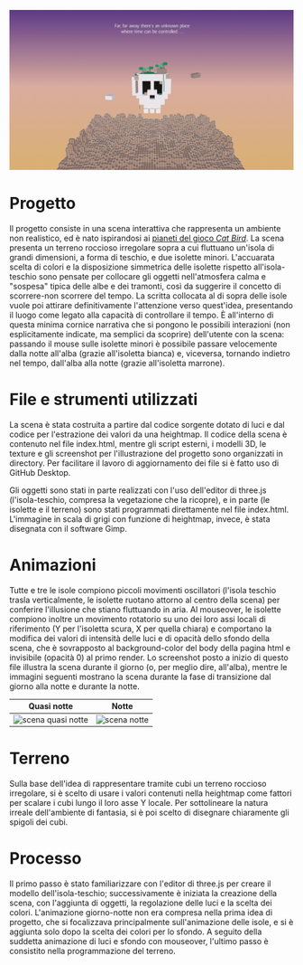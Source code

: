 ![scena](https://github.com/Interactive3DGraphicsCourse-UNIUD-2020/cubes2020-vulcano/blob/master/screenshots/Scene_with_text.png)

# Progetto
Il progetto consiste in una scena interattiva che rappresenta un ambiente non realistico, ed è nato ispirandosi ai [pianeti del gioco *Cat Bird*](https://cat-bird.fandom.com/wiki/Grasi). La scena presenta un terreno roccioso irregolare sopra a cui fluttuano un'isola di grandi dimensioni, a forma di teschio, e due isolette minori. L'accuarata scelta di colori e la disposizione simmetrica delle isolette rispetto all'isola-teschio sono pensate per collocare gli oggetti nell'atmosfera calma e "sospesa" tipica delle albe e dei tramonti, così da suggerire il concetto di scorrere-non scorrere del tempo. La scritta collocata al di sopra delle isole vuole poi attirare definitivamente l'attenzione verso quest'idea, presentando il luogo come legato alla capacità di controllare il tempo. È all'interno di questa minima cornice narrativa che si pongono le possibili interazioni (non esplicitamente indicate, ma semplici da scoprire) dell'utente con la scena: passando il mouse sulle isolette minori è possibile passare velocemente dalla notte all'alba (grazie all'isoletta bianca) e, viceversa, tornando indietro nel tempo, dall'alba alla notte (grazie all'isoletta marrone).

# File e strumenti utilizzati
La scena è stata costruita a partire dal codice sorgente dotato di luci e dal codice per l'estrazione dei valori da una heightmap. Il codice della scena è contenuto nel file index.html, mentre gli script esterni, i modelli 3D, le texture e gli screenshot per l'illustrazione del progetto sono organizzati in directory. Per facilitare il lavoro di aggiornamento dei file si è fatto uso di GitHub Desktop.

Gli oggetti sono stati in parte realizzati con l'uso dell'editor di three.js (l'isola-teschio, compresa la vegetazione che la ricopre), e in parte (le isolette e il terreno) sono stati programmati direttamente nel file index.html. L'immagine in scala di grigi con funzione di heightmap, invece, è stata disegnata con il software Gimp.

# Animazioni
Tutte e tre le isole compiono piccoli movimenti oscillatori (l'isola teschio trasla verticalmente, le isolette ruotano attorno al centro della scena) per conferire l'illusione che stiano fluttuando in aria. Al mouseover, le isolette compiono inoltre un movimento rotatorio su uno dei loro assi locali di riferimento (Y per l'isoletta scura, X per quella chiara) e comportano la modifica dei valori di intensità delle luci e di opacità dello sfondo della scena, che è sovrapposto al background-color del body della pagina html e invisibile (opacità 0) al primo render. Lo screenshot posto a inizio di questo file illustra la scena durante il giorno (o, per meglio dire, all'alba), mentre le immagini seguenti mostrano la scena durante la fase di transizione dal giorno alla notte e durante la notte.

Quasi notte                |  Notte
:-------------------------:|:-------------------------:
![scena quasi notte](https://github.com/Interactive3DGraphicsCourse-UNIUD-2020/cubes2020-vulcano/blob/master/screenshots/Scene_almost_night.png)  |  ![scena notte](https://github.com/Interactive3DGraphicsCourse-UNIUD-2020/cubes2020-vulcano/blob/master/screenshots/Scene_night.png)

# Terreno
Sulla base dell'idea di rappresentare tramite cubi un terreno roccioso irregolare, si è scelto di usare i valori contenuti nella heightmap come fattori per scalare i cubi lungo il loro asse Y locale. Per sottolineare la natura irreale dell'ambiente di fantasia, si è poi scelto di disegnare chiaramente gli spigoli dei cubi.

# Processo
Il primo passo è stato familiarizzare con l'editor di three.js per creare il modello dell'isola-teschio; successivamente è iniziata la creazione della scena, con l'aggiunta di oggetti, la regolazione delle luci e la scelta dei colori. L'animazione giorno-notte non era compresa nella prima idea di progetto, che si focalizzava principalmente sull'animazione delle isole, e si è aggiunta solo dopo la scelta dei colori per lo sfondo. A seguito della suddetta animazione di luci e sfondo con mouseover, l'ultimo passo è consistito nella programmazione del terreno.
